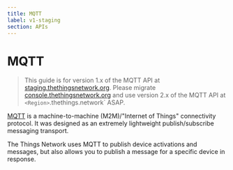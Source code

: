 ```yaml
---
title: MQTT
label: v1-staging
section: APIs
---
```


# MQTT

> This guide is for version 1.x of the MQTT API at [staging.thethingsnetwork.org](https://staging.thethingsnetwork.org/). Please migrate [console.thethingsnetwork.org](https://console.thethingsnetwork.org/) and use version 2.x of the MQTT API at `<Region>`.thethings.network` ASAP.

[MQTT](http://mqtt.org) is a machine-to-machine (M2M)/"Internet of Things" connectivity protocol. It was designed as an extremely lightweight publish/subscribe messaging transport.

The Things Network uses MQTT to publish device activations and messages, but also allows you to publish a message for a specific device in response.